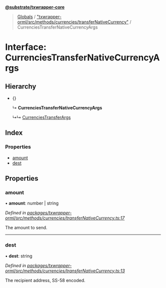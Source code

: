 **[@substrate/txwrapper-core](../README.md)**

> [Globals](../globals.md) / ["txwrapper-orml/src/methods/currencies/transferNativeCurrency"](../modules/_txwrapper_orml_src_methods_currencies_transfernativecurrency_.md) / CurrenciesTransferNativeCurrencyArgs

# Interface: CurrenciesTransferNativeCurrencyArgs

## Hierarchy

* {}

  ↳ **CurrenciesTransferNativeCurrencyArgs**

  ↳↳ [CurrenciesTransferArgs](_txwrapper_orml_src_methods_currencies_transfer_.currenciestransferargs.md)

## Index

### Properties

* [amount](_txwrapper_orml_src_methods_currencies_transfernativecurrency_.currenciestransfernativecurrencyargs.md#amount)
* [dest](_txwrapper_orml_src_methods_currencies_transfernativecurrency_.currenciestransfernativecurrencyargs.md#dest)

## Properties

### amount

•  **amount**: number \| string

*Defined in [packages/txwrapper-orml/src/methods/currencies/transferNativeCurrency.ts:17](https://github.com/paritytech/txwrapper-core/blob/33adddf/packages/txwrapper-orml/src/methods/currencies/transferNativeCurrency.ts#L17)*

The amount to send.

___

### dest

•  **dest**: string

*Defined in [packages/txwrapper-orml/src/methods/currencies/transferNativeCurrency.ts:13](https://github.com/paritytech/txwrapper-core/blob/33adddf/packages/txwrapper-orml/src/methods/currencies/transferNativeCurrency.ts#L13)*

The recipient address, SS-58 encoded.

